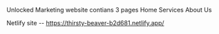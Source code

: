 Unlocked Marketing website
contians 3 pages
    Home
    Services
    About Us

Netlify site -- https://thirsty-beaver-b2d681.netlify.app/
